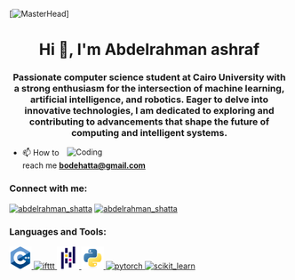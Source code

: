 [![MasterHead](https://i.ibb.co/pj0sYG1/11-Tech-Robot-Poster-Banner-Background-Technology-Machine-Poster-Banner-Background-Image-And-Wallpap.jpg)]
<h1 align="center">Hi 👋, I'm Abdelrahman ashraf</h1>
<h3 align="center">Passionate computer science student at Cairo University with a strong enthusiasm for the intersection of machine learning, artificial intelligence, and robotics. Eager to delve into innovative technologies, I am dedicated to exploring and contributing to advancements that shape the future of computing and intelligent systems.</h3>
<img align="right" alt="Coding" width="400" src="https://media3.giphy.com/media/PRVDslxfTmwXkLinrk/giphy.gif?ep=v1_gifs_search">



- 📫 How to reach me **bodehatta@gmail.com**

<h3 align="left">Connect with me:</h3>
<p align="left">
<a href="[[https://linkedin.com/in/abdelrahman_shatta](https://www.linkedin.com/in/abdelrahman-ashraf-shatta-5888a725a)](https://www.linkedin.com/in/abdelrahman-ashraf-shatta-5888a725a/)" target="blank"><img align="center" src="https://raw.githubusercontent.com/rahuldkjain/github-profile-readme-generator/master/src/images/icons/Social/linked-in-alt.svg" alt="abdelrahman_shatta" height="30" width="40" /></a>
<a href="https://www.kaggle.com/abdelrahmanshatta" target="blank"><img align="center" src="https://raw.githubusercontent.com/rahuldkjain/github-profile-readme-generator/master/src/images/icons/Social/kaggle.svg" alt="abdelrahman_shatta" height="30" width="40" /></a>
</p>

<h3 align="left">Languages and Tools:</h3>
<p align="left"> <a href="https://www.w3schools.com/cpp/" target="_blank" rel="noreferrer"> <img src="https://raw.githubusercontent.com/devicons/devicon/master/icons/cplusplus/cplusplus-original.svg" alt="cplusplus" width="40" height="40"/> </a> <a href="https://ifttt.com/" target="_blank" rel="noreferrer"> <img src="https://www.vectorlogo.zone/logos/ifttt/ifttt-ar21.svg" alt="ifttt" width="40" height="40"/> </a> <a href="https://pandas.pydata.org/" target="_blank" rel="noreferrer"> <img src="https://raw.githubusercontent.com/devicons/devicon/2ae2a900d2f041da66e950e4d48052658d850630/icons/pandas/pandas-original.svg" alt="pandas" width="40" height="40"/> </a> <a href="https://www.python.org" target="_blank" rel="noreferrer"> <img src="https://raw.githubusercontent.com/devicons/devicon/master/icons/python/python-original.svg" alt="python" width="40" height="40"/> </a> <a href="https://pytorch.org/" target="_blank" rel="noreferrer"> <img src="https://www.vectorlogo.zone/logos/pytorch/pytorch-icon.svg" alt="pytorch" width="40" height="40"/> </a> <a href="https://scikit-learn.org/" target="_blank" rel="noreferrer"> <img src="https://upload.wikimedia.org/wikipedia/commons/0/05/Scikit_learn_logo_small.svg" alt="scikit_learn" width="40" height="40"/> </a> </p>

